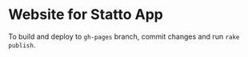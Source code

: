 # Website for Statto App

To build and deploy to `gh-pages` branch, commit changes and run `rake publish`.
